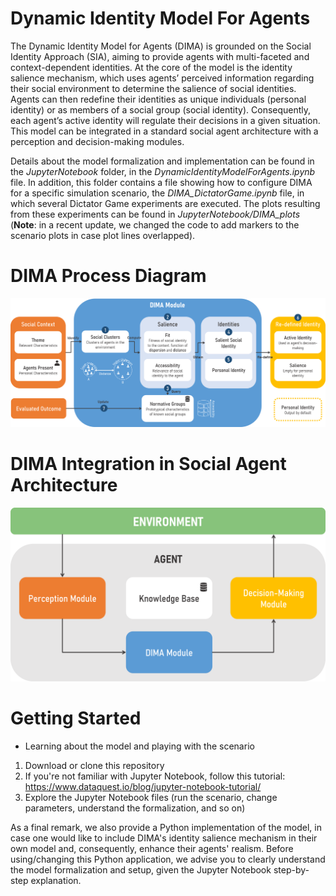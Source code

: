 # Dynamic Identity Model For Agents

The Dynamic Identity Model for Agents (DIMA) is grounded on the Social Identity Approach (SIA), aiming to provide agents with multi-faceted and context-dependent identities. At the core of the model is the identity salience mechanism, which uses agents’ perceived information regarding their social environment to determine the salience of social identities. Agents can then redefine their identities as unique individuals (personal identity) or as members of a social group (social identity). Consequently, each agent’s active identity will regulate their decisions in a given situation. This model can be integrated in a standard social agent architecture with a perception and decision-making modules.

Details about the model formalization and implementation can be found in the <i>JupyterNotebook</i> folder, in the <i>DynamicIdentityModelForAgents.ipynb</i> file. In addition, this folder contains a file showing how to configure DIMA for a specific simulation scenario, the <i>DIMA_DictatorGame.ipynb</i> file, in which several Dictator Game experiments are executed. The plots resulting from these experiments can be found in <i>JupyterNotebook/DIMA_plots</i> (<b>Note</b>: in a recent update, we changed the code to add markers to the scenario plots in case plot lines overlapped). 

# DIMA Process Diagram
<img src="https://github.com/GAIPS/dynamic-identity-model-for-agents/blob/main/JupyterNotebook/DIMA_figures/dima.png?raw=true" width=600>

# DIMA Integration in Social Agent Architecture
<img src="https://github.com/GAIPS/dynamic-identity-model-for-agents/blob/main/JupyterNotebook/DIMA_figures/dimaModel_agentElements.png?raw=true" width=600>

# Getting Started
- Learning about the model and playing with the scenario
1. Download or clone this repository
2. If you're not familiar with Jupyter Notebook, follow this tutorial: https://www.dataquest.io/blog/jupyter-notebook-tutorial/
3. Explore the Jupyter Notebook files (run the scenario, change parameters, understand the formalization, and so on)

As a final remark, we also provide a Python implementation of the model, in case one would like to include DIMA's identity salience mechanism in their own model and, consequently, enhance their agents' realism. Before using/changing this Python application, we advise you to clearly understand the model formalization and setup, given the Jupyter Notebook step-by-step explanation.
